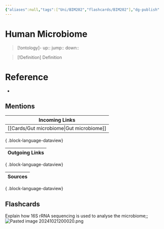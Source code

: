 ```yaml
---
{"aliases":null,"tags":["Uni/BIM202","flashcards/BIM202"],"dg-publish":true,"permalink":"/cards/human-microbiome/","dgPassFrontmatter":true}
---
```


# Human Microbiome

> [!ontology]-
> up:: 
> jump:: 
> down:: 

> [!Definition] Definition

# Reference

- 

## Mentions

| Incoming Links                              |
| ------------------------------------------- |
| [[Cards/Gut microbiome\|Gut microbiome]] |

{ .block-language-dataview}

| Outgoing Links |
| -------------- |

{ .block-language-dataview}

| Sources |
| ------- |

{ .block-language-dataview}

## Flashcards

Explain how 16S rRNA sequencing is used to analyse the microbiome;;![Pasted image 20241021200020.png](/img/user/Extras/Images/Pasted%20image%2020241021200020.png)